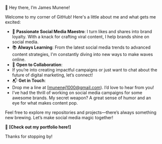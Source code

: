 🌟 Hey there, I’m James Munene!

Welcome to my corner of GitHub! Here's a little about me and what gets me excited:

- 🎯 **Passionate Social Media Maestro**: I turn likes and shares into brand loyalty. With a knack for crafting viral content, I help brands shine on social media.
- 📚 **Always Learning**: From the latest social media trends to advanced content strategies, I'm constantly diving into new ways to make waves online.
- 🤝 **Open to Collaboration**:
- If you’re into creating impactful campaigns or just want to chat about the future of digital marketing, let’s connect!
- 📬 **Get in Touch**:
- Drop me a line at [munenej1000@gmail.com). I’d love to hear from you!
- I’ve had the thrill of working on social media campaigns for some awesome brands. My secret weapon? A great sense of humor and an eye for what makes content pop.

Feel free to explore my repositories and projects—there’s always something new brewing. Let’s make social media magic together!

🔗 **[Check out my portfolio here!]**

Thanks for stopping by!
